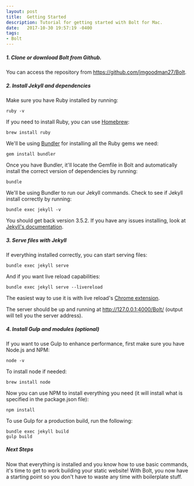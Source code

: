 ```yaml
---
layout: post
title:  Getting Started
description: Tutorial for getting started with Bolt for Mac.
date:   2017-10-30 19:57:19 -0400
tags:
- Bolt
---
```



##### 1. Clone or download Bolt from Github.
You can access the repository from <https://github.com/jmgoodman27/Bolt>.

##### 2. Install Jekyll and dependencies
Make sure you have Ruby installed by running:

```
ruby -v
```

If you need to install Ruby, you can use [Homebrew](https://brew.sh/):

```
brew install ruby
```

We'll be using [Bundler](http://bundler.io/) for installing all the Ruby gems we need:

```
gem install bundler
```

Once you have Bundler, it'll locate the Gemfile in Bolt and automatically install the correct version of dependencies by running:

```
bundle
```

We'll be using Bundler to run our Jekyll commands. Check to see if Jekyll install correctly by running:

```
bundle exec jekyll -v
```

You should get back version 3.5.2. If you have any issues installing, look at [Jekyll's documentation](https://jekyllrb.com/docs/installation/).

##### 3. Serve files with Jekyll

If everything installed correctly, you can start serving files:

```
bundle exec jekyll serve
```

And if you want live reload capabilities:

```
bundle exec jekyll serve --livereload
```

The easiest way to use it is with live reload's [Chrome extension](https://chrome.google.com/webstore/detail/livereload/jnihajbhpnppcggbcgedagnkighmdlei?hl=en).

The server should be up and running at http://127.0.0.1:4000/Bolt/ (output will tell you the server address).


##### 4. Install Gulp and modules (optional)

If you want to use Gulp to enhance performance, first make sure you have Node.js and NPM:

```
node -v
```

To install node if needed:

```
brew install node
```

Now you can use NPM to install everything you need (it will install what is specified in the package.json file):

```
npm install
```

To use Gulp for a production build, run the following:

```
bundle exec jekyll build
gulp build
```

##### Next Steps

Now that everything is installed and you know how to use basic commands, it's time to get to work building your static website! With Bolt, you now have a starting point so you don't have to waste any time with boilerplate stuff.
